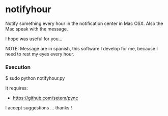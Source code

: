 notifyhour
==========

Notify something every hour in the notification center in Mac OSX. Also the Mac speak with the message.

I hope was useful for you...

NOTE: Message are in spanish, this software I develop for me, because I need to rest my eyes every hour.

### Execution

$ sudo python notifyhour.py

It requires:
- https://github.com/setem/pync


I accept suggestions ... thanks !